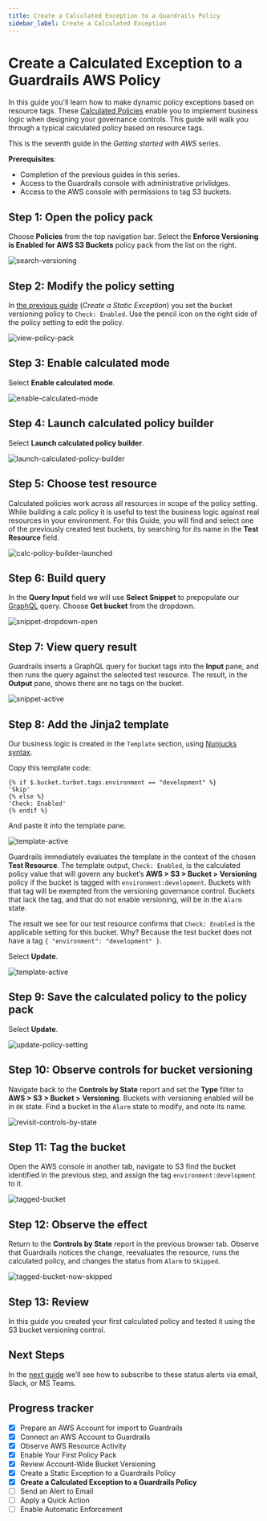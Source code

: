 ```yaml
---
title: Create a Calculated Exception to a Guardrails Policy
sidebar_label: Create a Calculated Exception
---
```



# Create a Calculated Exception to a Guardrails AWS Policy

In this guide you'll learn how to make dynamic policy exceptions based on resource tags. These [Calculated Policies](/guardrails/docs/reference/glossary#calculated-policy) enable you to implement business logic when designing your governance controls. This guide will walk you through a typical calculated policy based on resource tags.

This is the seventh guide in the *Getting started with AWS* series.

**Prerequisites**: 
 
- Completion of the previous guides in this series.
- Access to the Guardrails console with administrative privlidges.
- Access to the AWS console with permissions to tag S3 buckets.

## Step 1: Open the policy pack

Choose **Policies** from the top navigation bar. Select the **Enforce Versioning is Enabled for AWS S3 Buckets** policy pack from the list on the right.

<p><img alt="search-versioning" src="/images/docs/guardrails/getting-started/getting-started-aws/create-calculated-exception/view-policy-packs.png"/></p>

## Step 2: Modify the policy setting

In [the previous guide](/guardrails/docs/getting-started/getting-started-aws/create-static-exception) (*Create a Static Exception*) you set the bucket versioning policy to `Check: Enabled`. Use the pencil icon on the right side of the policy setting to edit the policy.

<p><img alt="view-policy-pack" src="/images/docs/guardrails/getting-started/getting-started-aws/create-calculated-exception/bucket-versioning-policy-settings.png"/></p>

## Step 3: Enable calculated mode

Select **Enable calculated mode**.

<p><img alt="enable-calculated-mode" src="/images/docs/guardrails/getting-started/getting-started-aws/create-calculated-exception/enable-calculated-mode.png"/></p>

## Step 4: Launch calculated policy builder

Select **Launch calculated policy builder**.

<p><img alt="launch-calculated-policy-builder" src="/images/docs/guardrails/getting-started/getting-started-aws/create-calculated-exception/launch-calculated-policy-builder.png"/></p>

## Step 5: Choose test resource

Calculated policies work across all resources in scope of the policy setting. While building a calc policy it is useful to test the business logic against real resources in your environment. For this Guide, you will find and select one of the previously created test buckets, by searching for its name in the **Test Resource** field.

<p><img alt="calc-policy-builder-launched" src="/images/docs/guardrails/getting-started/getting-started-aws/create-calculated-exception/calc-policy-builder-launched.png"/></p>

## Step 6: Build query

In the **Query Input** field we will use **Select Snippet** to prepopulate our [GraphQL](/guardrails/docs/reference/glossary#graphql) query. Choose **Get bucket** from the dropdown.

<p><img alt="snippet-dropdown-open" src="/images/docs/guardrails/getting-started/getting-started-aws/create-calculated-exception/snippet-dropdown-open.png"/></p>

## Step 7: View query result

Guardrails inserts a GraphQL query for bucket tags into the **Input** pane, and then runs the query against the selected test resource. The result, in the **Output** pane, shows there are no tags on the bucket.

<p><img alt="snippet-active" src="/images/docs/guardrails/getting-started/getting-started-aws/create-calculated-exception/snippet-active.png"/></p>

## Step 8: Add the Jinja2 template

Our business logic is created in the `Template` section, using [Nunjucks syntax](https://mozilla.github.io/nunjucks/templating.html).

Copy this template code: 
 
```nunjucks
{% if $.bucket.turbot.tags.environment == "development" %}
'Skip'
{% else %}
'Check: Enabled'
{% endif %}
```
And paste it into the template pane.

<p><img alt="template-active" src="/images/docs/guardrails/getting-started/getting-started-aws/create-calculated-exception/template-active.png"/></p>

Guardrails immediately evaluates the template in the context of the chosen **Test Resource**. The template output, `Check: Enabled`, is the calculated policy value that will govern any bucket’s **AWS > S3 > Bucket > Versioning** policy if the bucket is tagged with `environment:development`. Buckets with that tag will be exempted from the versioning governance control. Buckets that lack the tag, and that do not enable versioning, will be in the `Alarm` state.
 
The result we see for our test resource confirms that `Check: Enabled` is the applicable setting for this bucket. Why? Because the test bucket does not have a tag `{ "environment": "development" }`.

Select **Update**.

<p><img alt="template-active" src="/images/docs/guardrails/getting-started/getting-started-aws/create-calculated-exception/template-active-update.png"/></p>

## Step 9: Save the calculated policy to the policy pack
 
Select **Update**.

<p><img alt="update-policy-setting" src="/images/docs/guardrails/getting-started/getting-started-aws/create-calculated-exception/update-policy-setting.png"/></p>

## Step 10: Observe controls for bucket versioning

Navigate back to the **Controls by State** report and set the **Type** filter to **AWS > S3 > Bucket > Versioning**. Buckets with versioning enabled will be in `OK` state. Find a bucket in the `Alarm` state to modify, and note its name.

<p><img alt="revisit-controls-by-state" src="/images/docs/guardrails/getting-started/getting-started-aws/create-calculated-exception/revisit-controls-by-state.png"/></p>

## Step 11: Tag the bucket

Open the AWS console in another tab, navigate to S3 find the bucket identified in the previous step, and assign the tag `environment:development` to it.

<p><img alt="tagged-bucket" src="/images/docs/guardrails/getting-started/getting-started-aws/create-calculated-exception/tagged-bucket.png"/></p>


## Step 12: Observe the effect

Return to the **Controls by State** report in the previous browser tab.  Observe that Guardrails notices the change, reevaluates the resource, runs the calculated policy, and changes the status from `Alarm` to `Skipped`.

<p><img alt="tagged-bucket-now-skipped" src="/images/docs/guardrails/getting-started/getting-started-aws/create-calculated-exception/tagged-bucket-now-skipped.png"/></p>

## Step 13: Review

In this guide you created your first calculated policy and tested it using the S3 bucket versioning control.
 

## Next Steps

In the [next guide](/guardrails/docs/getting-started/getting-started-aws/send-alert-to-email) we’ll see how to subscribe to these status alerts via email, Slack, or MS Teams. 


## Progress tracker

- [x] Prepare an AWS Account for import to Guardrails
- [x] Connect an AWS Account to Guardrails
- [x] Observe AWS Resource Activity
- [x] Enable Your First Policy Pack
- [x] Review Account-Wide Bucket Versioning
- [x] Create a Static Exception to a Guardrails Policy
- [x] **Create a Calculated Exception to a Guardrails Policy**
- [ ] Send an Alert to Email
- [ ] Apply a Quick Action
- [ ] Enable Automatic Enforcement
